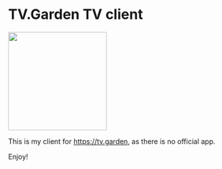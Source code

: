 # TV.Garden TV client #

<img src="https://github.com/gmb7886/TVGardenforTV/blob/master/app/src/main/res/mipmap-xxxhdpi/ic_launcher.webp" width="200"/> 

This is my client for https://tv.garden, as there is no official app.

Enjoy!
